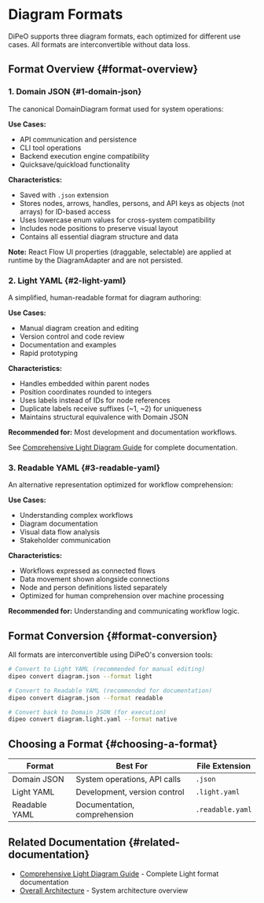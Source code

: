 # Diagram Formats

DiPeO supports three diagram formats, each optimized for different use cases. All formats are interconvertible without data loss.

## Format Overview {#format-overview}

### 1. Domain JSON {#1-domain-json}

The canonical DomainDiagram format used for system operations:

**Use Cases:**
- API communication and persistence
- CLI tool operations
- Backend execution engine compatibility
- Quicksave/quickload functionality

**Characteristics:**
- Saved with `.json` extension
- Stores nodes, arrows, handles, persons, and API keys as objects (not arrays) for ID-based access
- Uses lowercase enum values for cross-system compatibility
- Includes node positions to preserve visual layout
- Contains all essential diagram structure and data

**Note:** React Flow UI properties (draggable, selectable) are applied at runtime by the DiagramAdapter and are not persisted.

### 2. Light YAML {#2-light-yaml}

A simplified, human-readable format for diagram authoring:

**Use Cases:**
- Manual diagram creation and editing
- Version control and code review
- Documentation and examples
- Rapid prototyping

**Characteristics:**
- Handles embedded within parent nodes
- Position coordinates rounded to integers
- Uses labels instead of IDs for node references
- Duplicate labels receive suffixes (~1, ~2) for uniqueness
- Maintains structural equivalence with Domain JSON

**Recommended for:** Most development and documentation workflows.

See [Comprehensive Light Diagram Guide](comprehensive_light_diagram_guide.md) for complete documentation.

### 3. Readable YAML {#3-readable-yaml}

An alternative representation optimized for workflow comprehension:

**Use Cases:**
- Understanding complex workflows
- Diagram documentation
- Visual data flow analysis
- Stakeholder communication

**Characteristics:**
- Workflows expressed as connected flows
- Data movement shown alongside connections
- Node and person definitions listed separately
- Optimized for human comprehension over machine processing

**Recommended for:** Understanding and communicating workflow logic.

## Format Conversion {#format-conversion}

All formats are interconvertible using DiPeO's conversion tools:

```bash
# Convert to Light YAML (recommended for manual editing)
dipeo convert diagram.json --format light

# Convert to Readable YAML (recommended for documentation)
dipeo convert diagram.json --format readable

# Convert back to Domain JSON (for execution)
dipeo convert diagram.light.yaml --format native
```

## Choosing a Format {#choosing-a-format}

| Format | Best For | File Extension |
|--------|----------|----------------|
| Domain JSON | System operations, API calls | `.json` |
| Light YAML | Development, version control | `.light.yaml` |
| Readable YAML | Documentation, comprehension | `.readable.yaml` |

## Related Documentation {#related-documentation}

- [Comprehensive Light Diagram Guide](comprehensive_light_diagram_guide.md) - Complete Light format documentation
- [Overall Architecture](../architecture/overall_architecture.md) - System architecture overview
